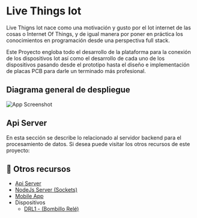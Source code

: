 # Live Things Iot

Live Thigns Iot nace como una motivación y gusto por el Iot internet de las cosas o Internet Of Things, y de igual manera por poner en práctica los conocimientos en programación desde una perspectiva full stack.

Este Proyecto engloba todo el desarrollo de la plataforma para la conexión de los dispositivos Iot así como el desarrollo de cada uno de los dispositivos pasando desde el prototipo hasta el diseño e implementación de placas PCB para darle un terminado más profesional.

## Diagrama general de despliegue

![App Screenshot](https://firebasestorage.googleapis.com/v0/b/landingarv.appspot.com/o/live-things-iot-img%2Flive-things-iot-general.png?alt=media&token=7c866de8-123d-47d8-ba04-200cbf60bd71)

## Api Server

En esta sección se describe lo relacionado al servidor backend para el procesamiento de datos. Si desea puede visitar los otros recursos de este proyecto:

## 🔗 Otros recursos
- [Api Server](https://katherineoelsner.com/)
- [NodeJs Server (Sockets)](https://katherineoelsner.com/)
- [Mobile App](https://katherineoelsner.com/)
- Dispositivos
    - [DRL1 - (Bombillo Relé)](https://katherineoelsner.com/)